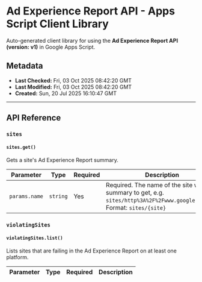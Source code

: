 # Ad Experience Report API - Apps Script Client Library

Auto-generated client library for using the **Ad Experience Report API (version: v1)** in Google Apps Script.

## Metadata

- **Last Checked:** Fri, 03 Oct 2025 08:42:20 GMT
- **Last Modified:** Fri, 03 Oct 2025 08:42:20 GMT
- **Created:** Sun, 20 Jul 2025 16:10:47 GMT



---

## API Reference

### `sites`

#### `sites.get()`

Gets a site's Ad Experience Report summary.

| Parameter | Type | Required | Description |
|---|---|---|---|
| `params.name` | `string` | Yes | Required. The name of the site whose summary to get, e.g. `sites/http%3A%2F%2Fwww.google.com%2F`. Format: `sites/{site}` |

### `violatingSites`

#### `violatingSites.list()`

Lists sites that are failing in the Ad Experience Report on at least one platform.

| Parameter | Type | Required | Description |
|---|---|---|---|